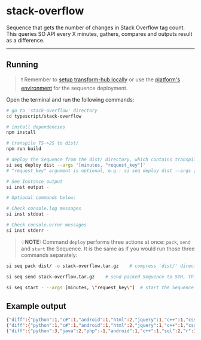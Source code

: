 # stack-overflow

Sequence that gets the number of changes in Stack Overflow tag count.
This queries SO API every X minutes, gathers, compares and outputs result as a difference.

___

## Running

> ❗ Remember to [setup transform-hub locally](https://docs.scramjet.org/transform-hub/installation) or use the [platform's environment](https://docs.scramjet.org/platform/get-started/) for the sequence deployment.

Open the terminal and run the following commands:

```bash
# go to 'stack-overflow' directory
cd typescript/stack-overflow

# install dependencies
npm install

# transpile TS->JS to dist/
npm run build

# deploy the Sequence from the dist/ directory, which contains transpiled code, package.json and node_modules
si seq deploy dist --args '[minutes, "request_key"]'
# "request_key" argument is optional, e.g.: si seq deploy dist --args [1]

# See Instance output
si inst output -

# Optional commands below:

# Check console.log messages
si inst stdout -

# Check console.error messages
si inst stderr -
```

> 💡**NOTE:** Command `deploy` performs three actions at once: `pack`, `send` and `start` the Sequence. It is the same as if you would run those three commands separately:

```bash
si seq pack dist/ -o stack-overflow.tar.gz    # compress 'dist/' directory into file named 'stack-overflow.tar.gz'

si seq send stack-overflow.tar.gz    # send packed Sequence to STH, this will output Sequence ID

si seq start - --args [minutes, \"request_key\"]  # start the Sequence with arguments ("request_key" argument is optional), this will output Instance ID
```

## Example output

```bash
{"diff":{"python":1,"c#":1,"android":1,"html":2,"jquery":1,"c++":1,"css":1,"node.js":1,"reactjs":1,".net":1,"swift":2,"xml":1,"vb.net":1,"amazon-web-services":1,"function":-1,"csv":1},"timestamp":1632986938780}
{"diff":{"python":1,"c#":1,"android":1,"html":2,"jquery":1,"c++":1,"css":1,"node.js":1,"reactjs":1,".net":1,"swift":2,"xml":1,"vb.net":1,"amazon-web-services":1,"function":-1,"csv":1},"timestamp":1632986998764}
{"diff":{"python":3,"java":2,"php":-1,"android":1,"c++":1,"sql":2,"r":1,"node.js":-1,"asp.net":1,"python-3.x":-1,"django":1,"angular":1,"excel":1,"pandas":1,"asp.net-mvc":-1,"typescript":1,"mongodb":-1,"windows":-1,"postgresql":1,"bash":1,"amazon-web-services":1,"dataframe":1,"python-2.7":-1,"qt":1},"timestamp":1632987118788}
```
